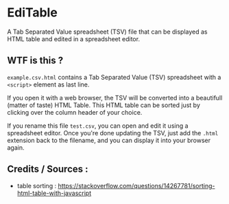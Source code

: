 # EdiTable
A Tab Separated Value spreadsheet (TSV) file that can be displayed as HTML table and edited in a spreadsheet editor.

## WTF is this ?

`example.csv.html` contains a Tab Separated Value (TSV) spreadsheet with a `<script>` element as last line.

If you open it with a web browser, the TSV will be converted into a beautifull (matter of taste) HTML Table. 
This HTML table can be sorted just by clicking over the column header of your choice.

If you rename this file `test.csv`, you can open and edit it using a spreadsheet editor.
Once you're done updating the TSV, just add the `.html` extension back to the filename, and you can display it into your browser again.

## Credits / Sources :

- table sorting : https://stackoverflow.com/questions/14267781/sorting-html-table-with-javascript

